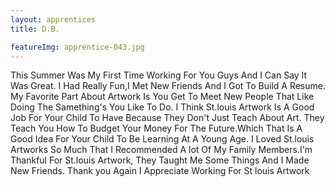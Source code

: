 ```yaml
---
layout: apprentices
title: D.B.

featureImg: apprentice-043.jpg
---
```


This Summer Was My First Time Working For You Guys And I Can Say It Was Great. I Had Really Fun,I Met New Friends And I Got To Build A Resume. My Favorite Part About Artwork Is You Get To Meet New People That Like Doing The Samething's You Like To Do. I Think St.louis Artwork Is A Good Job For Your Child To Have Because They Don't Just Teach About Art. They Teach You How To Budget Your Money For The Future.Which That Is A Good Idea For Your Child To Be Learning At A Young Age. I Loved St.louis Artworks So Much That I Recommended A lot Of My Family Members.I'm Thankful For St.louis Artwork, They Taught Me Some Things And I Made New Friends.  Thank you Again I Appreciate Working For  St louis Artwork
